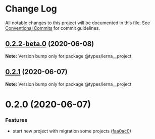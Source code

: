 # Change Log

All notable changes to this project will be documented in this file.
See [Conventional Commits](https://conventionalcommits.org) for commit guidelines.

## [0.2.2-beta.0](https://github.com/kamontat/kcutils/compare/@types/lerna__project@0.2.1...@types/lerna__project@0.2.2-beta.0) (2020-06-08)

**Note:** Version bump only for package @types/lerna__project





## [0.2.1](https://github.com/kamontat/kcutils/compare/@types/lerna__project@0.2.0...@types/lerna__project@0.2.1) (2020-06-07)

**Note:** Version bump only for package @types/lerna__project





# 0.2.0 (2020-06-07)


### Features

* start new project with migration some projects ([faa0ac0](https://github.com/kamontat/kcutils/commit/faa0ac00d95421af7540936e98f619475d3e5532))
